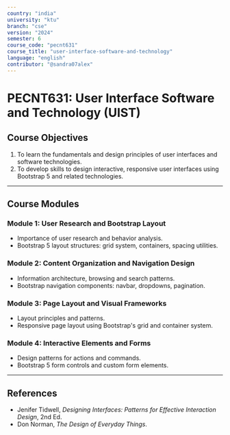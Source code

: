 ```yaml
---
country: "india"
university: "ktu"
branch: "cse"
version: "2024"
semester: 6
course_code: "pecnt631"
course_title: "user-interface-software-and-technology"
language: "english"
contributor: "@sandra07alex"
---
```


# PECNT631: User Interface Software and Technology (UIST)

## Course Objectives
1. To learn the fundamentals and design principles of user interfaces and software technologies.
2. To develop skills to design interactive, responsive user interfaces using Bootstrap 5 and related technologies.

---

## Course Modules

### Module 1: User Research and Bootstrap Layout
- Importance of user research and behavior analysis.
- Bootstrap 5 layout structures: grid system, containers, spacing utilities.

### Module 2: Content Organization and Navigation Design
- Information architecture, browsing and search patterns.
- Bootstrap navigation components: navbar, dropdowns, pagination.

### Module 3: Page Layout and Visual Frameworks
- Layout principles and patterns.
- Responsive page layout using Bootstrap's grid and container system.

### Module 4: Interactive Elements and Forms
- Design patterns for actions and commands.
- Bootstrap 5 form controls and custom form elements.

---

## References
- Jenifer Tidwell, *Designing Interfaces: Patterns for Effective Interaction Design*, 2nd Ed.
- Don Norman, *The Design of Everyday Things*.
